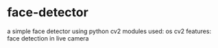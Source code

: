 # face-detector
a simple face detector using python cv2 
modules used:
  os 
  cv2
features:
  face detection in live camera 
